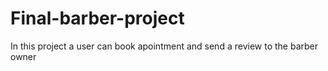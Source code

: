 # Final-barber-project
In this project a user can book apointment and send a review to the barber owner
